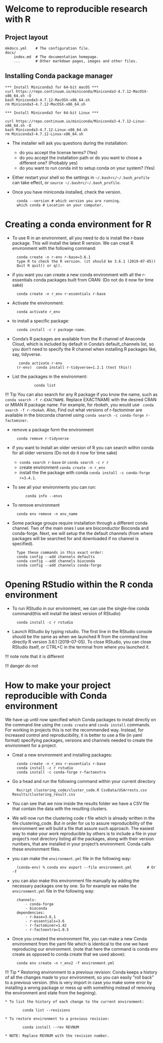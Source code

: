 # Welcome to reproducible research with R


## Project layout

    mkdocs.yml    # The configuration file.
    docs/
        index.md  # The documentation homepage.
        ...       # Other markdown pages, images and other files.

## Installing Conda package manager

    *** Install Miniconda3 for 64-bit macOS ***
    curl https://repo.continuum.io/miniconda/Miniconda3-4.7.12-MacOSX-x86_64.sh -O
    bash Miniconda3-4.7.12-MacOSX-x86_64.sh
    rm Miniconda3-4.7.12-MacOSX-x86_64.sh

    *** Install Miniconda3 for 64-bit Linux ***

    curl https://repo.continuum.io/miniconda/Miniconda3-4.7.12-Linux-x86_64.sh -O
    bash Miniconda3-4.7.12-Linux-x86_64.sh
    rm Miniconda3-4.7.12-Linux-x86_64.sh




* The installer will ask you questions during the installation:
    - do you accept the license terms? (Yes)
    - do you accept the installation path or do you want to chose a different one? (Probably yes)
    - do you want to run conda init to setup conda on your system? (Yes)

* Either restart your shell so the settings in ```~/.bashrc/~/.bash_profile
    ``` can take effect, or ```source ~/.bashrc/~/.bash_profile```.

* Once you have miniconda installed, check the version.

        conda --version # which version you are running.
        which conda # Location on your computer.



# Creating a conda environment for R


* To use R in an environment, all you need to do is install the r-base package. This will install the latest R version.
We can creat R environment with the following command:

        conda create -n r-env r-base=3.6.1
        type R to check the R version. (it should be 3.6.1 (2019-07-05))
        Quit R quit() or q().

* if you want you can create a new conda environment with all the r-essentials conda packages built from CRAN: (Do not do it now for time sake)

        conda create -n r_env r-essentials r-base

* Activate the environment:

        conda activate r_env

* to install a specific package:

        conda install -c r package-name.

* Conda’s R packages are available from the R channel of Anaconda Cloud, which is included by default in Conda’s default_channels list, so you don’t need to specify the R channel when installing R packages like, say, tidyverse.

         conda activate r-env
        (r-env)  conda install r-tidyverse=1.2.1 (test this!)         

* List the packages in the environment:

                conda list

!!! Tip
    You can also search for any R package if you know the name, such as ``` conda search -f r-EXACTNAME```. Replace EXACTNAME with the desired CRAN or MRAN R package name. For example, for rbokeh, you would use ``` conda search -f r-rbokeh```.
    Also, Find out what versions of r-factominer are available in the bioconda channel using ```conda search -c conda-forge r-factominer```.


* remove a package form the environment

        conda remove r-tidyverse


* if you want to install an older version of R you can search within conda for all older versions (Do not do it now for time sake)
    - ```conda search r-base``` or ```conda search -c r r```
    - create environment ```conda create -n r_env```
    - install the the package with conda ```conda install -c conda-forge r=3.4.1```.

* To see all your environments you can run:

            conda info --envs


* To remove environment

        conda env remove -n env_name

* Some package groups require installation through a different conda channel. Two of the main ones I use are bioconductor Bioconda and conda-forge. Next, we will setup the the default channels (from where packages will be searched for and downloaded if no channel is specified).

        Type these commands in this exact order:
        conda config --add channels defaults
        conda config --add channels bioconda
        conda config --add channels conda-forge



# Opening RStudio within the R conda environment

* To run RStudio in our environment, we can use the single-line conda command(this will install the latest version of RStudio)

        conda install -c r rstudio

* Launch RStudio by typing rstudio. The first line in the RStudio console should be the same as when we launched R from the command line directly R version 3.6.1 (2019-07-05). To close RStudio, you can close RStudio itself, or CTRL+C in the terminal from where you launched it.

!!! note
    note that it is different

!!! danger
    do not


# How to make your project reproducible with Conda environment

We have up until now specified which Conda packages to install directly on the command line using the ```conda create``` and ```conda install``` commands. For working in projects this is not the recommended way. Instead, for increased control and reproducibility, it is better to use a file (in yaml format) specifying packages, versions and channels needed to create the environment for a project.


* Creat a new environment and installing packages:

        conda create -n r_env r-essentials r-base
        conda install -c r rstudio
        conda install -c conda-forge r-factoextra


* Go a head and run the following command within your current directory

        Rscript clustering_code/cluster_code.R CsvData/USArrests.csv Results/clustering_result.csv

* You can see that we now inside the results folder we have a CSV file that contain the data with the resulting clusters.

* We will now run the clustering code r file which is already written in the file clustering_code. But in order for us to assure reproducibility of the environment we will build a file that assure such approach. The easiest way to make your work reproducible by others is to include a file in your project’s root directory listing all the packages, along with their version numbers, that are installed in your project’s environment. Conda calls these environment files.

* you can make the ```environment.yml``` file in the following way:

        (conda-env) % conda env export --file environment.yml       # Or -f


* you can also make this environment file manually by adding the necessary packages one by one. So for example we make the ```environment.yml``` file in the following way:

        channels:
            - conda-forge
            - bioconda
        dependencies:
            - r-base=3.6.1
            - r-essentials=3.6
            - r-factominer=1.42
            - r-factoextra=1.0.5

* Once you created the environment file, you can make a new Conda environment from the yaml file which is identical to the one we have reproducing our environment. (note that here the command is conda env create as opposed to conda create that we used above):

        conda env create -n r_env2 -f environment.yml



!!! Tip
    * Restoring environment to a previous revision: Conda keeps a history of all the changes made to your environment, so you can easily "roll back" to a previous version. (this is very import in case you make some error by installing a wrong package or mess up with something instead of removing the environment and state from the begining).

    * To list the history of each change to the current environment:

            conda list --revisions

    * To restore environment to a previous revision:

            conda install --rev REVNUM

    * NOTE: Replace REVNUM with the revision number.    

